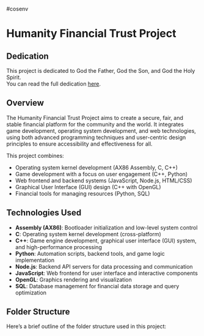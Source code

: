#cosenv
# Humanity Financial Trust Project

## Dedication
This project is dedicated to God the Father, God the Son, and God the Holy Spirit.  
You can read the full dedication [here](DEDICATION.md).

## Overview
The Humanity Financial Trust Project aims to create a secure, fair, and stable financial platform for the community and the world. It integrates game development, operating system development, and web technologies, using both advanced programming techniques and user-centric design principles to ensure accessibility and effectiveness for all.

This project combines:
- Operating system kernel development (AX86 Assembly, C, C++)
- Game development with a focus on user engagement (C++, Python)
- Web frontend and backend systems (JavaScript, Node.js, HTML/CSS)
- Graphical User Interface (GUI) design (C++ with OpenGL)
- Financial tools for managing resources (Python, SQL)

## Technologies Used
- **Assembly (AX86)**: Bootloader initialization and low-level system control
- **C**: Operating system kernel development (cross-platform)
- **C++**: Game engine development, graphical user interface (GUI) system, and high-performance processing
- **Python**: Automation scripts, backend tools, and game logic implementation
- **Node.js**: Backend API servers for data processing and communication
- **JavaScript**: Web frontend for user interface and interactive components
- **OpenGL**: Graphics rendering and visualization
- **SQL**: Database management for financial data storage and query optimization

## Folder Structure
Here’s a brief outline of the folder structure used in this project:

